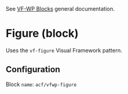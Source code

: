 See [VF-WP Blocks](/docs/blocks.md) general documentation.

# Figure (block)

Uses the `vf-figure` Visual Framework pattern.

## Configuration

Block `name`: `acf/vfwp-figure`
